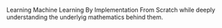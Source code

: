 Learning Machine Learning By Implementation From Scratch while deeply understanding the underlyig mathematics behind them.
